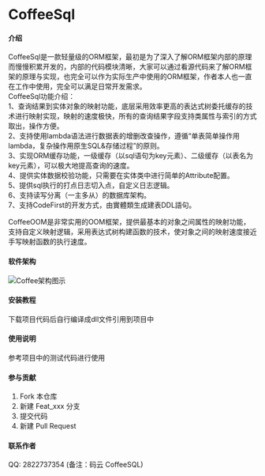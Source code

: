 ﻿# CoffeeSql

#### 介绍

CoffeeSql是一款轻量级的ORM框架，最初是为了深入了解ORM框架内部的原理而慢慢积累开发的，内部的代码模块清晰，大家可以通过看源代码来了解ORM框架的原理与实现，也完全可以作为实际生产中使用的ORM框架，作者本人也一直在工作中使用，完全可以满足日常开发需求。
<br/>CoffeeSql功能介绍：
<br/>1、查询结果到实体对象的映射功能，底层采用效率更高的表达式树委托缓存的技术进行映射实现，映射的速度极快，所有的查询结果字段支持类属性与索引的方式取出，操作方便。
<br/>2、支持使用lambda语法进行数据表的增删改查操作，遵循“单表简单操作用lambda，复杂操作用原生SQL&存储过程”的原则。
<br/>3、实现ORM缓存功能，一级缓存（以sql语句为key元素）、二级缓存（以表名为key元素），可以极大地提高查询的速度。
<br/>4、提供实体数据校验功能，只需要在实体类中进行简单的Attribute配置。
<br/>5、提供sql执行的打点日志切入点，自定义日志逻辑。
<br/>6、支持读写分离（一主多从）的数据库架构。
<br/>7、支持CodeFirst的开发方式，由實體類生成建表DDL語句。

CoffeeOOM是非常实用的OOM框架，提供最基本的对象之间属性的映射功能，支持自定义映射逻辑，采用表达式树构建函数的技术，使对象之间的映射速度接近手写映射函数的执行速度。

#### 软件架构


![Coffee架构图示](https://images.gitee.com/uploads/images/2020/0112/164700_a3add843_1829372.png "Coffee.png")

#### 安装教程

下载项目代码后自行编译成dll文件引用到项目中

#### 使用说明

参考项目中的测试代码进行使用

#### 参与贡献

1.  Fork 本仓库
2.  新建 Feat_xxx 分支
3.  提交代码
4.  新建 Pull Request

#### 联系作者
QQ: 2822737354 (备注：码云 CoffeeSQL)

